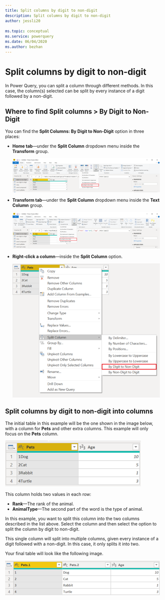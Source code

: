 ```yaml
---
title: Split columns by digit to non-digit
description: Split columns by digit to non-digit
author: jessli20

ms.topic: conceptual
ms.service: powerquery
ms.date: 06/04/2020
ms.author: bezhan
---
```


# Split columns by digit to non-digit

In Power Query, you can split a column through different methods.
In this case, the column(s) selected can be split by every instance of a digit followed by a non-digit.

## Where to find Split columns > By Digit to Non-Digit

You can find the **Split Columns: By Digit to Non-Digit** option in three places:

* **Home tab**&mdash;under the **Split Column** dropdown menu inside the **Transform** group.

   ![Image shows By Digit to Non-Digit under the Home tab.](images/sc-home-dtnd.png)

* **Transform tab**&mdash;under the **Split Column** dropdown menu inside the **Text Column** group.

   ![Image shows By Digit to Non-Digit under the Transform tab.](images/sc-transform-dtnd.png)

* **Right-click a column**&mdash;inside the **Split Column** option.

   ![Image shows By Digit to Non-Digit when right-clicking a column.](images/sc-rightclick-dtnd.png)

## Split columns by digit to non-digit into columns

The initial table in this example will be the one shown in the image below, with a column for **Pets** and other extra columns.
This example will only focus on the **Pets** column.

![Image showing table with Pets and Age columns, with four rows, with the Pets column containing the rank of the animal.](images/sc-before-dtnd.png)

This column holds two values in each row:

* **Rank**&mdash;The rank of the animal.
* **AnimalType**&mdash;The second part of the word is the type of animal.

In this example, you want to split this column into the two columns described in the list above. Select the column and then select the option to split the column by digit to non-digit.

This single column will split into multiple columns, given every instance of a digit followed with a non-digit. In this case, it only splits it into two.

Your final table will look like the following image.

![Image showing Pets.1, Pets.2 and Age columns, with the rank and type of pet separated into the two columns.](images/sc-after-dtnd.png)

